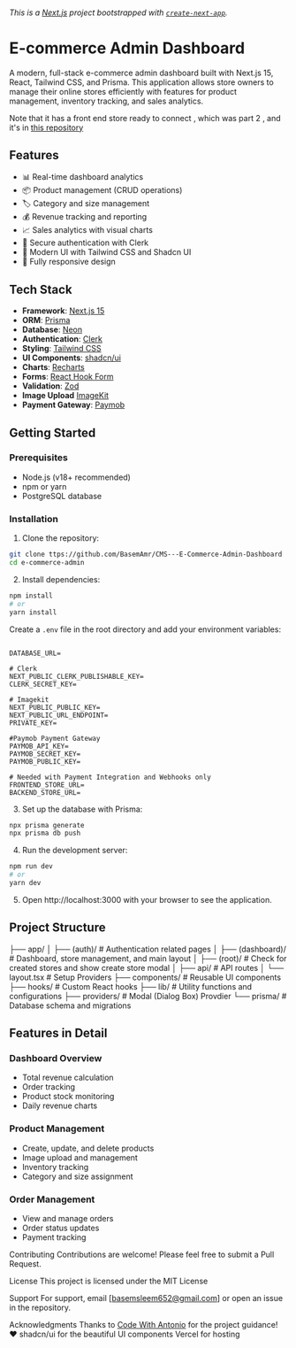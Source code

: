 ###### This is a [Next.js](https://nextjs.org) project bootstrapped with [`create-next-app`](https://nextjs.org/docs/app/api-reference/cli/create-next-app).

# E-commerce Admin Dashboard

A modern, full-stack e-commerce admin dashboard built with Next.js 15, React, Tailwind CSS, and Prisma. This application allows store owners to manage their online stores efficiently with features for product management, inventory tracking, and sales analytics.

Note that it has a front end store ready to connect , which was part 2 , and it's in [this repository](https://github.com/BasemAmr/E-Commerce-Clothes-and-accessories-Store-Front-end)

## Features

- 📊 Real-time dashboard analytics
- 📦 Product management (CRUD operations)
- 🏷️ Category and size management
- 💰 Revenue tracking and reporting
- 📈 Sales analytics with visual charts
- 🔐 Secure authentication with Clerk
- 🎨 Modern UI with Tailwind CSS and Shadcn UI 
- 📱 Fully responsive design

## Tech Stack

- **Framework**: [Next.js 15](https://nextjs.org/)
- **ORM**: [Prisma](https://www.prisma.io/)
- **Database**: [Neon](https://www.neon.tech/)
- **Authentication**: [Clerk](https://clerk.com/)
- **Styling**: [Tailwind CSS](https://tailwindcss.com/)
- **UI Components**: [shadcn/ui](https://ui.shadcn.com/)
- **Charts**: [Recharts](https://recharts.org/)
- **Forms**: [React Hook Form](https://react-hook-form.com/)
- **Validation**: [Zod](https://zod.dev/)
- **Image Upload** [ImageKit](https://imagekit.io/)
- **Payment Gateway**: [Paymob](https://paymob.com/)

## Getting Started

### Prerequisites

- Node.js (v18+ recommended)
- npm or yarn
- PostgreSQL database 

### Installation

1. Clone the repository:
```bash
git clone ttps://github.com/BasemAmr/CMS---E-Commerce-Admin-Dashboard
cd e-commerce-admin
```

2. Install dependencies:
```bash
npm install
# or
yarn install
```

Create a `.env` file in the root directory and add your environment variables:
```env

DATABASE_URL=

# Clerk
NEXT_PUBLIC_CLERK_PUBLISHABLE_KEY=
CLERK_SECRET_KEY=

# Imagekit
NEXT_PUBLIC_PUBLIC_KEY=
NEXT_PUBLIC_URL_ENDPOINT=
PRIVATE_KEY=

#Paymob Payment Gateway
PAYMOB_API_KEY=
PAYMOB_SECRET_KEY=
PAYMOB_PUBLIC_KEY=

# Needed with Payment Integration and Webhooks only
FRONTEND_STORE_URL=
BACKEND_STORE_URL=
```

3. Set up the database with Prisma:
```bash
npx prisma generate
npx prisma db push
```

4. Run the development server:
```bash
npm run dev
# or
yarn dev
```

5. Open http://localhost:3000 with your browser to see the application.

## Project Structure
├── app/
│   ├── (auth)/         # Authentication related pages
│   ├── (dashboard)/    # Dashboard, store management, and main layout
│   ├── (root)/         # Check for created stores and show create store modal
│   ├── api/           # API routes
│   └── layout.tsx     # Setup Providers
├── components/        # Reusable UI components
├── hooks/            # Custom React hooks
├── lib/             # Utility functions and configurations
├── providers/             # Modal (Dialog Box) Provdier 
└── prisma/          # Database schema and migrations

## Features in Detail
### Dashboard Overview
- Total revenue calculation
- Order tracking
- Product stock monitoring
- Daily revenue charts
  
### Product Management
- Create, update, and delete products
- Image upload and management
- Inventory tracking
- Category and size assignment

### Order Management
- View and manage orders
- Order status updates
- Payment tracking


Contributing
Contributions are welcome! Please feel free to submit a Pull Request.

License
This project is licensed under the MIT License

Support
For support, email [basemsleem652@gmail.com] or open an issue in the repository.

Acknowledgments
Thanks to [Code With Antonio](https://www.youtube.com/watch?v=5miHyP6lExg) for the project guidance! ❤
shadcn/ui for the beautiful UI components
Vercel for hosting

